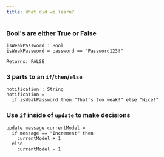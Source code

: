 ```yaml
---
title: What did we learn?
---
```

### Bool's are either True or False

    isWeakPassword : Bool
    isWeakPassword = password == "Password123!"
    
    Returns: FALSE

### 3 parts to an `if`/`then`/`else`

    notification : String
    notification =
      if isWeakPassword then "That's too weak!" else "Nice!"

### Use `if` inside of `update` to make decisions

    update message currentModel =
      if message == "Increment" then
        currentModel + 1
      else
        currentModel - 1